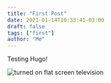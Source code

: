 ```yaml
---
title: "First Post"
date: 2021-01-14T10:33:41-03:00
draft: false
tags: ["first"]
author: "Me"
---
```


Testing Hugo!

![turned on flat screen television](https://images.unsplash.com/photo-1503437313881-503a91226402?ixid=MXwxMjA3fDB8MHxwaG90by1wYWdlfHx8fGVufDB8fHw%3D&ixlib=rb-1.2.1&auto=format&fit=crop&w=1000&q=80)